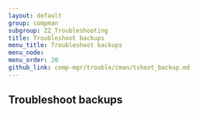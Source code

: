 ```yaml
---
layout: default
group: compman
subgroup: ZZ_Troubleshooting
title: Troubleshoot backups
menu_title: Troubleshoot backups
menu_node: 
menu_order: 20
github_link: comp-mgr/trouble/cman/tshoot_backup.md
---
```


<h2 id="trouble-backup">Troubleshoot backups</h2>

